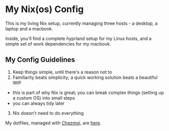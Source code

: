 # My Nix(os) Config

This is my living Nix setup, currently managing three hosts - a desktop, a laptop and a macbook.

Inside, you'll find a complete hyprland setup for my Linux hosts, and a simple set of work dependencies for my macbook.

## My Config Guidelines
1) Keep things simple, until there's a reason not to
2) Familiarity beats simplicity; a quick working solution beats a beautiful WIP
  - this is part of why Nix is great; you can break complex things (setting up a custom OS) into small steps
  - you can always tidy later
3) Nix doesn't need to do everything

My dotfiles, managed with [Chezmoi](https://www.chezmoi.io/), are [here](https://github.com/dashdotme/dotfiles).
